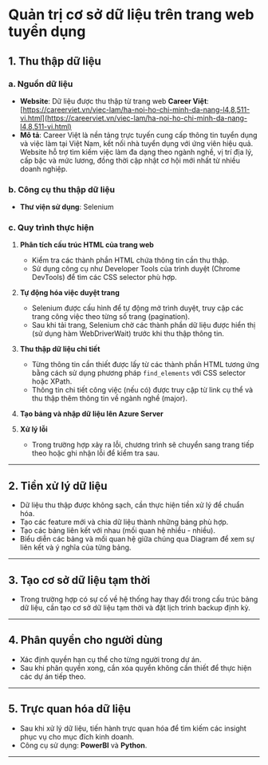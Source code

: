 # Quản trị cơ sở dữ liệu trên trang web tuyển dụng

## 1. Thu thập dữ liệu

### a. Nguồn dữ liệu
- **Website**: Dữ liệu được thu thập từ trang web **Career Việt**: [https://careerviet.vn/viec-lam/ha-noi-ho-chi-minh-da-nang-l4,8,511-vi.html](https://careerviet.vn/viec-lam/ha-noi-ho-chi-minh-da-nang-l4,8,511-vi.html)
- **Mô tả**: Career Việt là nền tảng trực tuyến cung cấp thông tin tuyển dụng và việc làm tại Việt Nam, kết nối nhà tuyển dụng với ứng viên hiệu quả. Website hỗ trợ tìm kiếm việc làm đa dạng theo ngành nghề, vị trí địa lý, cấp bậc và mức lương, đồng thời cập nhật cơ hội mới nhất từ nhiều doanh nghiệp.

### b. Công cụ thu thập dữ liệu
- **Thư viện sử dụng**: Selenium

### c. Quy trình thực hiện
1. **Phân tích cấu trúc HTML của trang web**
   - Kiểm tra các thành phần HTML chứa thông tin cần thu thập.
   - Sử dụng công cụ như Developer Tools của trình duyệt (Chrome DevTools) để tìm các CSS selector phù hợp.
   
2. **Tự động hóa việc duyệt trang**
   - Selenium được cấu hình để tự động mở trình duyệt, truy cập các trang công việc theo từng số trang (pagination).
   - Sau khi tải trang, Selenium chờ các thành phần dữ liệu được hiển thị (sử dụng hàm WebDriverWait) trước khi thu thập thông tin.

3. **Thu thập dữ liệu chi tiết**
   - Từng thông tin cần thiết được lấy từ các thành phần HTML tương ứng bằng cách sử dụng phương pháp `find_elements` với CSS selector hoặc XPath.
   - Thông tin chi tiết công việc (nếu có) được truy cập từ link cụ thể và thu thập thêm thông tin về ngành nghề (major).
   
4. **Tạo bảng và nhập dữ liệu lên Azure Server**
   
5. **Xử lý lỗi**
   - Trong trường hợp xảy ra lỗi, chương trình sẽ chuyển sang trang tiếp theo hoặc ghi nhận lỗi để kiểm tra sau.

---

## 2. Tiền xử lý dữ liệu
- Dữ liệu thu thập được không sạch, cần thực hiện tiền xử lý để chuẩn hóa.
- Tạo các feature mới và chia dữ liệu thành những bảng phù hợp.
- Tạo các bảng liên kết với nhau (mối quan hệ nhiều - nhiều).
- Biểu diễn các bảng và mối quan hệ giữa chúng qua Diagram để xem sự liên kết và ý nghĩa của từng bảng.

---

## 3. Tạo cơ sở dữ liệu tạm thời
- Trong trường hợp có sự cố về hệ thống hay thay đổi trong cấu trúc bảng dữ liệu, cần tạo cơ sở dữ liệu tạm thời và đặt lịch trình backup định kỳ.

---

## 4. Phân quyền cho người dùng
- Xác định quyền hạn cụ thể cho từng người trong dự án.
- Sau khi phân quyền xong, cần xóa quyền không cần thiết để thực hiện các dự án tiếp theo.

---

## 5. Trực quan hóa dữ liệu
- Sau khi xử lý dữ liệu, tiến hành trực quan hóa để tìm kiếm các insight phục vụ cho mục đích kinh doanh.
- Công cụ sử dụng: **PowerBI** và **Python**.

---
